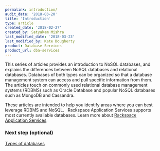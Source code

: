 ```yaml
---
permalink: introduction/
audit_date: '2018-03-20'
title: 'Introduction'
type: article
created_date: '2018-02-27'
created_by: Satyakam Mishra
last_modified_date: '2018-03-23'
last_modified_by: Kate Dougherty
product: Database Services
product_url: dba-services
---
```


This series of articles provides an introduction to NoSQL databases, and explains the differences between NoSQL databases and relational databases. Databases of both types can be organized so that a database management system can access and pull specific information from them. The articles touch on commonly used relational database management systems (RDBMS) such as Oracle Database and popular NoSQL databases such as MongoDB and Cassandra.

These articles are intended to help you identify areas where you can best leverage RDBMS and NoSQL.
 
Rackspace Application Services supports most currently available databases. Learn more about [Rackspace Application Services](https://www.rackspace.com/en-us/digital/rackspace-application-services).

### Next step (optional)

[Types of databases](/how-to/types-of-databases/)
